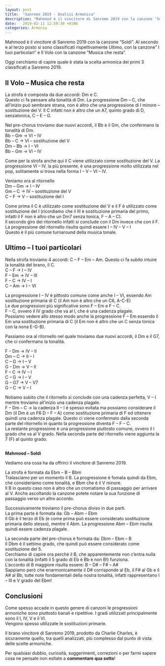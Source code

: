 ```yaml
---
layout: post
title:  "Sanremo 2019 - Analisi Armonica"
description: "Mahmood è il vincitore di Sanremo 2019 con la canzone 'Soldi'. Al secondo e al terzo posto si sono classificati rispettivamente Ultimo, con la canzone 'I tuoi particolari' e Il Volo con la canzone 'Musica che resta'. Oggi cerchiamo di capire quale è stata la scelta armonica dei primi 3 classificati a Sanremo 2019"
date:   2019-02-11 12:59:30 +0100
categories: Armonia
---
```

Mahmood è il vincitore di Sanremo 2019 con la canzone “Soldi”. Al secondo e al terzo posto si sono classificati rispettivamente Ultimo, con la canzone” I tuoi particolari” e Il Volo con la canzone “Musica che resta”.

Oggi cerchiamo di capire quale è stata la scelta armonica dei primi 3 classificati a Sanremo 2019.

## **Il Volo – Musica che resta**

La strofa è composta da due accordi: Dm e C.  
Questo ci fa pensare alla tonalità di Dm. La progressione Dm – C, che all’inizio può sembrare strana, non è altro che una progressione di I minore – sostituzione del V. Il C infatti non è altro che un A7, quinto grado di D, senzatonica, C – E – G.

Nel pre-chorus troviamo due nuovi accordi, il Bb e il Gm, che confermano la tonalità di Dm.  
Bb – Gm -> VI – IV  
Bb – C -> VI – sostituzione del V  
Dm – Bb -> I – VI  
Bb – Gm -> VI – IV

Come per la strofa anche qui il C viene utilizzato come sostituzione del V. La progressione VI – IV, la più presente, è una progressione molto utilizzata nel pop, solitamente si trova nella forma I – V – VI – IV.

Veniamo ora al ritornello  
Dm – Gm -> I – IV  
Gm – C -> IV – sostituzione del V  
C – F -> V – sostituzione del I

Come prima il C è utilizzato come sostituzione del V e il F è utilizzato come sostituzione del I (ricordiamo che il III è sostituzione primaria del primo, infatti il F non è altro che un Dm7 senza tonica, F – A – C).  
Il secondo giro del ritornello infatti si conclude con il Dm invece che con il F. La progressione del ritornello risulta quindi essere I – IV – V – I  
Questo è il più comune turnaround della musica tonale.  

## **Ultimo – I tuoi particolari**

Nella strofa troviamo 4 accordi: C – F – Em – Am. Questo ci fa subito intuire la tonalità del brano, il C.  
C – F -> I – IV  
F – Em -> IV – III  
F – C -> IV – I  
C – Am -> I – VI

La progressione I – IV è pittosto comune come anche I – VI, essendo Am sostituzione primaria di C (il Am non è altro che un C6, A-C-E)  
Le due progressioni più significative sono F – Em e F – C.  
F – C, ovvero il IV grado che va al I, che è una cadenza plagale.  
Possiamo vedere allo stesso modo anche la progressione F – Em essendo il Em una sostituzione primaria di C (il Em non è altro che un C senza tonica con la nona E-G-B).

Passiamo ora al ritornello nel quale troviamo due nuovi accordi, il Dm e il G7, che ci confermano la tonalità.

F – Dm -> IV – II  
Dm – C -> II – I  
C – G -> I – V  
G – Dm -> V – II  
F – C -> IV – I  
C – G -> I – V  
G – G7 -> V – V7  
G – C -> V – I

Notiamo subito che il ritornello si conclude con una cadenza perfetta, V – I mentre troviamo all’inizio una cadenza plagale.  
F – Dm – C -> la cadenza II – I è spesso evitata ma possiamo considerare il Dm (il Dm è un F6 D – F – A) come sostituzione primaria di F ed ottenere quindi una cadenza plagale. Questo ci viene confermato dalla seconda parte del ritornello in quanto la progressione diventa F – F – C.  
La restante progressione è una progressione piuttosto comune, ovvero il I grado che va al V grado. Nella seconda parte del ritornello viene aggiunta la 7 (F) al quinto grado.

##   
**Mahmood – Soldi**

Vediamo ora cosa ha da offrirci il vincitore di Sanremo 2019.

La strofa è formata da Ebm – B – Bbm  
Tralasciamo per un momento il B. La progressione è fomata quindi da Ebm, che consideriamo come tonalità, e Bbm che è il V minore.  
Il B in questo caso non è altro che un cromatismo di passaggio per arrivare al V. Anche ascoltando la canzone potete notare la sua funzione di passaggio verso un altro accordo.

Successivamente troviamo il pre-chorus diviso in due parti.  
La prima parte è formata da: Gb – Abm – Ebm  
Il Gb è il terzo di Eb (e come prima può essere considerato sostituzione primaria dello stesso), mentre il Abm. La progressione Abm – Ebm risulta quindi essere cadenza plagale.

La seconda parte del pre-chorus è formata da: Dbm – Ebm – B  
Il Dbm è il settimo grado, che quindi può essere considerato come sostituzione del 5.  
Cerchiamo di capire ora perchè il B, che apparentemente non c’entra nulla con la tonalità (infatti il 5 grado di Eb è Bb e non B!) funziona.  
L’accordo di B maggiore risulta essere: B – D# – F# – A#  
Sappiamo però che enarmonicamente il D# corrisponde al Eb, il F# al Gb e il A# al Bb, tutte note fondamentali della nostra tonalità, infatti rappresentano I – III e V grado del Ebm!

## Conclusioni

Come spesso accade in questo genere di canzoni le progressioni armoniche sono piuttosto banali e ripetitive. I gradi utilizzati principalmente sono il I, IV, V e il VI.  
Vengono spesso utilizzate le sostituzioni primarie.

Il brano vincitore di Sanremo 2019, prodotto da Charlie Charles, è sicuramente quello, tra quelli analizzati, più complesso dal punto di vista delle scelte armoniche.

Per qualsiasi dubbio, curiosità, suggerimenti, correzioni o per farmi sapere cosa ne pensate non esitate a **commentare qua sotto**!